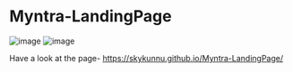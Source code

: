 # Myntra-LandingPage
![image](https://github.com/skykunnu/Myntra-LandingPage/assets/73191595/fdecdb3f-e382-484d-b7e1-691d63af5a33)
![image](https://github.com/skykunnu/Myntra-LandingPage/assets/73191595/83578ca2-3e7a-4416-8959-e84d2b5922fd)



 Have a look at the page- https://skykunnu.github.io/Myntra-LandingPage/ 
